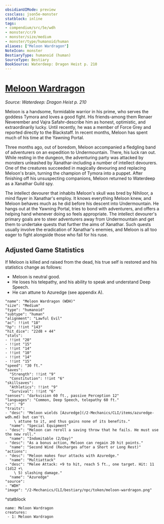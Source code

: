 ```yaml
---
obsidianUIMode: preview
cssclass: json5e-monster
statblock: inline
tags:
- compendium/src/5e/wdh
- monster/cr/9
- monster/size/medium
- monster/type/humanoid/human
aliases: ["Meloon Wardragon"]
NoteIcon: monster
BestiaryType: humanoid (human)
SourceType: Bestiary
BookSource: Waterdeep: Dragon Heist p. 210
---
```

# [Meloon Wardragon](2-Mechanics/CLI/bestiary/npc/meloon-wardragon-wdh.md)
*Source: Waterdeep: Dragon Heist p. 210*  

Meloon is a handsome, formidable warrior in his prime, who serves the goddess Tymora and loves a good fight. His friends-among them Renaer Neverember and Vajra Safahr-describe him as honest, optimistic, and extraordinarily lucky. Until recently, he was a member of Force Grey and reported directly to the Blackstaff. In recent months, Meloon has spent much of his time at the Yawning Portal.

Three months ago, out of boredom, Meloon accompanied a fledgling band of adventurers on an expedition to Undermountain. There, his luck ran out. While resting in the dungeon, the adventuring party was attacked by monsters unleashed by Xanathar-including a number of intellect devourers. One of the creatures succeeded in magically devouring and replacing Meloon's brain, turning the champion of Tymora into a puppet. After finishing off his unsuspecting companions, Meloon returned to Waterdeep as a Xanathar Guild spy.

The intellect devourer that inhabits Meloon's skull was bred by Nihiloor, a mind flayer in Xanathar's employ. It knows everything Meloon knew, and Meloon behaves much as he did before his descent into Undermountain. He hangs out at the Yawning Portal, tries to bond with adventurers, and offers a helping hand whenever doing so feels appropriate. The intellect devourer's primary goals are to steer adventurers away from Undermountain and get them to undertake quests that further the aims of Xanathar. Such quests usually involve the eradication of Xanathar's enemies, and Meloon is all too eager to fight alongside those who fall for his ruse.

## Adjusted Game Statistics

If Meloon is killed and raised from the dead, his true self is restored and his statistics change as follows:

- Meloon is neutral good.  
- He loses his telepathy, and his ability to speak and understand Deep Speech.  
- He can attune to Azuredge (see appendix A).  

```statblock
"name": "Meloon Wardragon (WDH)"
"size": "Medium"
"type": "humanoid"
"subtype": "human"
"alignment": "Lawful Evil"
"ac": !!int "18"
"hp": !!int "143"
"hit_dice": "22d8 + 44"
"stats":
- !!int "20"
- !!int "15"
- !!int "14"
- !!int "10"
- !!int "14"
- !!int "15"
"speed": "30 ft."
"saves":
  "Strength": !!int "9"
  "Constitution": !!int "6"
"skillsaves":
  "Athletics": !!int "9"
  "Survival": !!int "6"
"senses": "darkvision 60 ft., passive Perception 12"
"languages": "Common, Deep Speech, telepathy 60 ft."
"cr": "9"
"traits":
- "desc": "Meloon wields [Azuredge](/2-Mechanics/CLI/items/azuredge-wdh.md) but can't\
    \ attune to it, and thus gains none of its benefits."
  "name": "Special Equipment"
- "desc": "Meloon can reroll a saving throw that he fails. He must use the new roll."
  "name": "Indomitable (2/Day)"
- "desc": "As a bonus action, Meloon can regain 20 hit points."
  "name": "Second Wind (Recharges after a Short or Long Rest)"
"actions":
- "desc": "Meloon makes four attacks with Azuredge."
  "name": "Multiattack"
- "desc": "Melee Attack: +9 to hit, reach 5 ft., one target. Hit: 11 (1d12 +\
    \ 5) slashing damage."
  "name": "Azuredge"
"source":
- "WDH"
"image": "/2-Mechanics/CLI/bestiary/npc/token/meloon-wardragon.png"
```
^statblock

```encounter-table
name: Meloon Wardragon
creatures:
 - 1: Meloon Wardragon
```